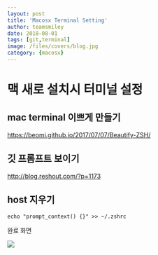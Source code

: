 ```yaml
---
layout: post
title: 'Macosx Terminal Setting' 
author: teamsmiley
date: 2018-08-01
tags: [git,terminal]
image: /files/covers/blog.jpg
category: {macosx}
---
```

# 맥 새로 설치시 터미널 설정 

## mac terminal 이쁘게 만들기 
https://beomi.github.io/2017/07/07/Beautify-ZSH/

## 깃 프롬프트 보이기 
http://blog.reshout.com/?p=1173

## host 지우기
```
echo "prompt_context() {}" >> ~/.zshrc
```

완료 화면 

![]({{site_baseurl}}/assets/macosx-terminal-01.png)

